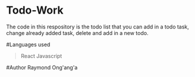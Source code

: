 # Todo-Work

The code in this respository is the todo list that you can add in a todo task, change already added task, delete and add in a new todo. 

#Languages used

>React
>Javascript

#Author
Raymond Ong'ang'a
 
